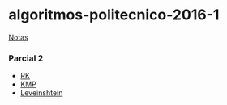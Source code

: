 # algoritmos-politecnico-2016-1
[Notas](https://docs.google.com/spreadsheets/d/1nwu-XgLani9g6zFJR2_T1_Mv_9yBBkQV1qeaOzSRYSk/edit?usp=sharing)

### Parcial 2

* [RK](http://codeforces.com/problemset/problem/633/C)
* [KMP](http://poj.org/problem?id=3376)
* [Leveinshtein](https://uva.onlinejudge.org/index.php?option=com_onlinejudge&Itemid=8&page=show_problem&problem=467)
